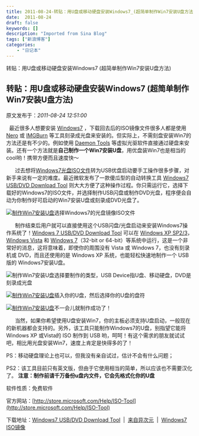 ```yaml
---
title: 2011-08-24-转贴：用U盘或移动硬盘安装Windows7_(超简单制作Win7安装U盘方法)
date:  2011-08-24
draft: false
keywords: []
description: "Imported from Sina Blog"
tags: ["新浪博客"]
categories: 
    - "日记本"
---
```

转贴：用U盘或移动硬盘安装Windows7 (超简单制作Win7安装U盘方法)
## 转贴：用U盘或移动硬盘安装Windows7 (超简单制作Win7安装U盘方法)

 原文发布于：*2011-08-24 12:51:00*

&#160; 最近很多人想要安装 [Windows7](http://www.iplaysoft.com/tag/windows)
，下载回去后的ISO镜像文件很多人都是使用 [Nero](http://www.iplaysoft.com/nero9-free.html) 或 [IMGBurn](http://www.iplaysoft.com/imgburn.html)
等工具刻录成光盘来安装的。但实际上，不需刻盘安装Win7的方法还是有不少的。例如使用 [Daemon Tools](http://www.iplaysoft.com/daemon-tools-lite.html)
等虚拟光驱软件直接通过硬盘来安装。还有一个方法就是**自己制作一个Win7安装U盘**，用优盘装Win7也是相当的cool哟！携带方便而且速度快～

&#160;&#160;&#160;&#160;&#160;
过去想将[Windows7光盘ISO文件](http://www.iplaysoft.com/windows7-msdn-iso.html)转为USB优盘启动要手工操作很多步骤，对新手来说有一定的难度。最近微软发布了一款傻瓜型的自动转换工具
[Windows7
USB/DVD Download Tool](http://www.iplaysoft.com/win7-usb-dvd-download-tool.html)
则大大方便了这种操作过程。你只需运行它，选择下载好的Windows7的ISO文件，并选择制作USB闪盘或制作DVD光盘，程序便会自动为你制作好可启动的Win7安装U盘或刻录成DVD光盘了。

[![制作Win7安装U盘](http://img.iplaysoft.com/wp-content/uploads/2009/images/UWindows7Win7U_10CB9/2.png)](http://www.iplaysoft.com/win7-usb-dvd-download-tool.html)选择Windows7的光盘镜像ISO文件

&#160;&#160;&#160;&#160;&#160;
制作结束后用户就可以直接使用这个USB闪盘/光盘启动来安装Windows7操作系统了！[Windows
7 USB/DVD Download Tool](http://www.iplaysoft.com/win7-usb-dvd-download-tool.html) 可以在 [Windows XP
SP2/3](http://www.iplaysoft.com/winxp-sp3-vol.html)，[Windows
Vista](http://www.iplaysoft.com/windows-vista-sp2-msdn.html) 和 [Windows
7](http://www.iplaysoft.com/windows7-msdn-iso.html)（32-bit or 64-bit）等系统中运行，这是一个非常好的消息，这将意味着，即使你的周围没有 Vista 或
Windows 7，也没有刻录机或 DVD，而且还使用的是 Windows XP 系统，也能轻松快速地制作一个 USB 版的
Windows7安装U盘。

![制作Win7安装U盘](http://img.iplaysoft.com/wp-content/uploads/2009/images/UWindows7Win7U_10CB9/3.png)选择要制作的类型，USB Device指U盘、移动硬盘，DVD是刻录成光盘

[![制作Win7安装U盘](http://img.iplaysoft.com/wp-content/uploads/2009/images/UWindows7Win7U_10CB9/4.png)](http://www.iplaysoft.com/win7-usb-dvd-download-tool.html)插入你的U盘，然后选择你的U盘的盘符

[![制作Win7安装U盘](http://img.iplaysoft.com/wp-content/uploads/2009/images/UWindows7Win7U_10CB9/5.png)](http://www.iplaysoft.com/win7-usb-dvd-download-tool.html)不一会儿就制作成功了！

&#160;&#160;&#160;&#160;&#160;
当然，如果你希望使用U盘安装Win7，你的主板必须支持U盘启动，一般现在的新机器都会支持的。另外，该工具只能制作Windows7的U盘，别指望它能将
Windows XP 或Vista的 ISO 制作到 USB
哟，呵呵！有这个需求的朋友就试试吧，相比用光盘安装Win7，速度上肯定是快得多的了！

PS：移动硬盘理论上也可以，但我没有亲自试过，估计不会有什么问题；

PS2：该工具目前只有英文版，但由于它使用相当的简单，所以应该也不需要汉化了。
**注意：制作前请千万备份u盘内文件，它会先格式化你的U盘**

软件性质：免费软件

官方网站：[http://store.microsoft.com/Help/ISO-Tool](http://store.microsoft.com/Help/ISO-Tool)

下载地址：[Windows7
USB/DVD Download Tool](http://dl.iplaysoft.com/files/412.html)&#160; |&#160;
[来自异次元](http://www.iplaysoft.com/win7-usb-dvd-download-tool.html)&#160;
|&#160; [Windows7
ISO镜像](http://www.iplaysoft.com/windows7-msdn-iso.html)


